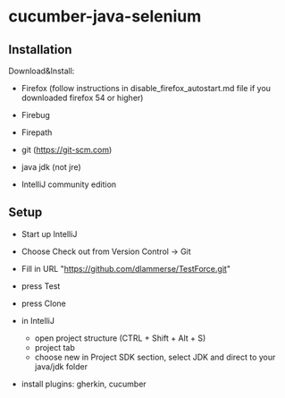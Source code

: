 cucumber-java-selenium
==================

## Installation

Download&Install:
- Firefox (follow instructions in disable_firefox_autostart.md file if you downloaded firefox 54 or higher)
- Firebug
- Firepath

- git (https://git-scm.com)
- java jdk (not jre)
- IntelliJ community edition


## Setup

- Start up IntelliJ
- Choose Check out from Version Control -> Git
- Fill in URL "https://github.com/dlammerse/TestForce.git"
- press Test
- press Clone

- in IntelliJ
  - open project structure (CTRL + Shift + Alt + S)
  - project tab
  - choose new in Project SDK section, select JDK and direct to your java/jdk folder

- install plugins: gherkin, cucumber



